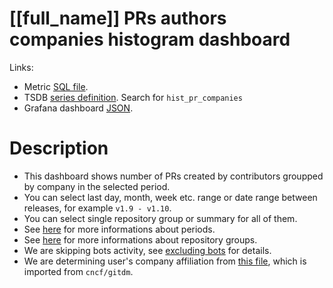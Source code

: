 <h1 id="dashboard-header">[[full_name]] PRs authors companies histogram dashboard</h1>
<p>Links:</p>
<ul>
<li>Metric <a href="https://github.com/cncf/devstats/blob/master/metrics/shared/hist_pr_companies.sql" target="_blank">SQL file</a>.</li>
<li>TSDB <a href="https://github.com/cncf/devstats/blob/master/metrics/shared/metrics.yaml" target="_blank">series definition</a>. Search for <code>hist_pr_companies</code></li>
<li>Grafana dashboard <a href="https://github.com/cncf/devstats/blob/master/grafana/dashboards/[[lower_name]]/prs-authors-companies-histogram.json" target="_blank">JSON</a>.</li>
</ul>
<h1 id="description">Description</h1>
<ul>
<li>This dashboard shows number of PRs created by contributors groupped by company in the selected period.</li>
<li>You can select last day, month, week etc. range or date range between releases, for example <code>v1.9 - v1.10</code>.</li>
<li>You can select single repository group or summary for all of them.</li>
<li>See <a href="https://github.com/cncf/devstats/blob/master/docs/periods.md" target="_blank">here</a> for more informations about periods.</li>
<li>See <a href="https://github.com/cncf/devstats/blob/master/docs/repository_groups.md" target="_blank">here</a> for more informations about repository groups.</li>
<li>We are skipping bots activity, see <a href="https://github.com/cncf/devstats/blob/master/docs/excluding_bots.md" target="_blank">excluding bots</a> for details.</li>
<li>We are determining user's company affiliation from <a href="https://github.com/cncf/devstats/blob/master/github_users.json" target="_blank">this file</a>, which is imported from <code>cncf/gitdm</code>.</li>
</ul>
